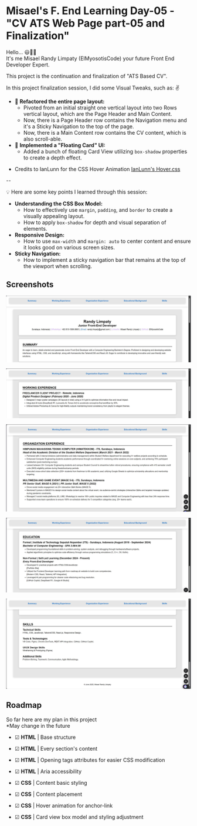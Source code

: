# Misael's F. End Learning Day-05 - "CV ATS Web Page part-05 and Finalization"

Hello... 😃👋🏻  
It's me Misael Randy Limpaty (ElMyosotisCode) your future Front End Developer Expert.

This project is the continuation and finalization of "ATS Based CV".

In this project finalization session, I did some Visual Tweaks, such as: ✌
- 🚀 **Refactored the entire page layout:** 
    - Pivoted from an initial straight one vertical layout into two Rows vertical layout, which are the Page Header and Main Content. 
    - Now, there is a Page Header row contains the Navigation menu and it's a Sticky Navigation to the top of the page.
    - Now, there is a Main Content row contains the CV content, which is also scroll-able.
- 🎨 **Implemented a "Floating Card" UI:**
    - Added a bunch of floating Card View utilizing `box-shadow` properties to create a depth effect.

* Credits to IanLunn for the CSS Hover Animation
[IanLunn's Hover.css](https://ianlunn.github.io/Hover/)

--

💡 Here are some key points I learned through this session:
- **Understanding the CSS Box Model:** 
    - How to effectively use `margin`, `padding`, and `border` to create a visually appealing layout.
    - How to apply `box-shadow` for depth and visual separation of elements.
- **Responsive Design:**
    - How to use `max-width` and `margin: auto` to center content and ensure it looks good on various screen sizes.
- **Sticky Navigation:**
    - How to implement a sticky navigation bar that remains at the top of the viewport when scrolling.

## Screenshots

![Web Page Screenshot 01](https://github.com/ElMyosotisCode/lrn-fe-005-cv-css-box-model/blob/main/images/webpage-screenshot-01.JPG)

![Web Page Screenshot 02](https://github.com/ElMyosotisCode/lrn-fe-005-cv-css-box-model/blob/main/images/webpage-screenshot-02.JPG)

![Web Page Screenshot 03](https://github.com/ElMyosotisCode/lrn-fe-005-cv-css-box-model/blob/main/images/webpage-screenshot-03.JPG)

![Web Page Screenshot 04](https://github.com/ElMyosotisCode/lrn-fe-005-cv-css-box-model/blob/main/images/webpage-screenshot-04.JPG)

![Web Page Screenshot 05](https://github.com/ElMyosotisCode/lrn-fe-005-cv-css-box-model/blob/main/images/webpage-screenshot-05.JPG)

## Roadmap

So far here are my plan in this project  
*May change in the future

- ☑ **HTML** | Base structure

- ☑ **HTML** | Every section's content

- ☑ **HTML** | Opening tags attributes for easier CSS modification

- ☑ **HTML** | Aria accessibility

- ☑ **CSS** | Content basic styling

- ☑ **CSS** | Content placement

- ☑ **CSS** | Hover animation for anchor-link

- ☑ **CSS** | Card view box model and styling adjustment